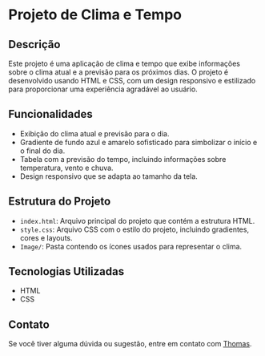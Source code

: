 # Projeto de Clima e Tempo

## Descrição

Este projeto é uma aplicação de clima e tempo que exibe informações sobre o clima atual e a previsão para os próximos dias. O projeto é desenvolvido usando HTML e CSS, com um design responsivo e estilizado para proporcionar uma experiência agradável ao usuário.

## Funcionalidades

- Exibição do clima atual e previsão para o dia.
- Gradiente de fundo azul e amarelo sofisticado para simbolizar o início e o final do dia.
- Tabela com a previsão do tempo, incluindo informações sobre temperatura, vento e chuva.
- Design responsivo que se adapta ao tamanho da tela.

## Estrutura do Projeto

- `index.html`: Arquivo principal do projeto que contém a estrutura HTML.
- `style.css`: Arquivo CSS com o estilo do projeto, incluindo gradientes, cores e layouts.
- `Image/`: Pasta contendo os ícones usados para representar o clima.

## Tecnologias Utilizadas

- HTML
- CSS

## Contato

Se você tiver alguma dúvida ou sugestão, entre em contato com [Thomas](mailto:thomasnhenrique@gmail.com).